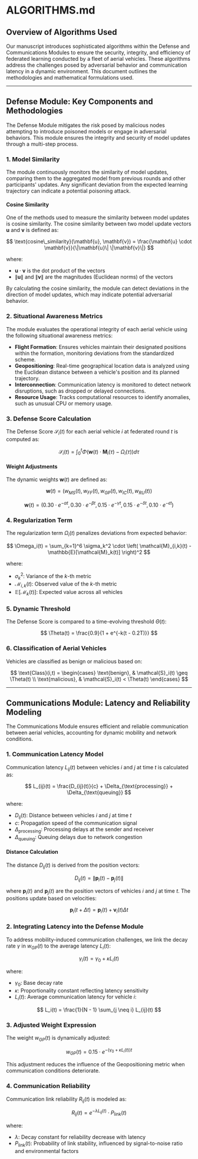 # ALGORITHMS.md

## Overview of Algorithms Used

Our manuscript introduces sophisticated algorithms within the Defense and Communications Modules to ensure the security, integrity, and efficiency of federated learning conducted by a fleet of aerial vehicles. These algorithms address the challenges posed by adversarial behavior and communication latency in a dynamic environment. This document outlines the methodologies and mathematical formulations used.

---

## Defense Module: Key Components and Methodologies

The Defense Module mitigates the risk posed by malicious nodes attempting to introduce poisoned models or engage in adversarial behaviors. This module ensures the integrity and security of model updates through a multi-step process.

### 1. Model Similarity

The module continuously monitors the similarity of model updates, comparing them to the aggregated model from previous rounds and other participants' updates. Any significant deviation from the expected learning trajectory can indicate a potential poisoning attack.

#### Cosine Similarity

One of the methods used to measure the similarity between model updates is cosine similarity. The cosine similarity between two model update vectors $\mathbf{u}$ and $\mathbf{v}$ is defined as:

$$
\text{cosine\_similarity}(\mathbf{u}, \mathbf{v}) = \frac{\mathbf{u} \cdot \mathbf{v}}{\|\mathbf{u}\| \|\mathbf{v}\|}
$$

where:
- $\mathbf{u} \cdot \mathbf{v}$ is the dot product of the vectors
- $\|\mathbf{u}\|$ and $\|\mathbf{v}\|$ are the magnitudes (Euclidean norms) of the vectors

By calculating the cosine similarity, the module can detect deviations in the direction of model updates, which may indicate potential adversarial behavior.

### 2. Situational Awareness Metrics

The module evaluates the operational integrity of each aerial vehicle using the following situational awareness metrics:
- **Flight Formation**: Ensures vehicles maintain their designated positions within the formation, monitoring deviations from the standardized scheme.
- **Geopositioning**: Real-time geographical location data is analyzed using the Euclidean distance between a vehicle's position and its planned trajectory.
- **Interconnection**: Communication latency is monitored to detect network disruptions, such as dropped or delayed connections.
- **Resource Usage**: Tracks computational resources to identify anomalies, such as unusual CPU or memory usage.

### 3. Defense Score Calculation

The Defense Score $\mathcal{S}_i(t)$ for each aerial vehicle $i$ at federated round $t$ is computed as:

$$
\mathcal{S}_i(t) = \int_0^t \Phi\left( \mathbf{w}(t) \cdot \mathbf{M}_i(\tau) - \Omega_i(\tau) \right) d\tau
$$

#### Weight Adjustments

The dynamic weights $\mathbf{w}(t)$ are defined as:

$$
\mathbf{w}(t) = \left( w_{MS}(t), w_{FF}(t), w_{GP}(t), w_{IC}(t), w_{RU}(t) \right)
$$

$$
\mathbf{w}(t) = \left( 0.30 \cdot e^{-\alpha t}, 0.30 \cdot e^{-\beta t}, 0.15 \cdot e^{-\gamma t}, 0.15 \cdot e^{-\delta t}, 0.10 \cdot e^{-\epsilon t} \right)
$$

### 4. Regularization Term

The regularization term $\Omega_i(t)$ penalizes deviations from expected behavior:

$$
\Omega_i(t) = \sum_{k=1}^6 \sigma_k^2 \cdot \left( \mathcal{M}_{i,k}(t) - \mathbb{E}[\mathcal{M}_k(t)] \right)^2
$$

where:
- $\sigma_k^2$: Variance of the $k$-th metric
- $\mathcal{M}_{i,k}(t)$: Observed value of the $k$-th metric
- $\mathbb{E}[\mathcal{M}_k(t)]$: Expected value across all vehicles

### 5. Dynamic Threshold

The Defense Score is compared to a time-evolving threshold $\Theta(t)$:

$$
\Theta(t) = \frac{0.9}{1 + e^{-k(t - 0.2T)}}
$$

### 6. Classification of Aerial Vehicles

Vehicles are classified as benign or malicious based on:

$$
\text{Class}(i,t) =
\begin{cases} 
  \text{benign}, & \mathcal{S}_i(t) \geq \Theta(t) \\
  \text{malicious}, & \mathcal{S}_i(t) < \Theta(t)
\end{cases}
$$

---

## Communications Module: Latency and Reliability Modeling

The Communications Module ensures efficient and reliable communication between aerial vehicles, accounting for dynamic mobility and network conditions.

### 1. Communication Latency Model

Communication latency $L_{ij}(t)$ between vehicles $i$ and $j$ at time $t$ is calculated as:

$$
L_{ij}(t) = \frac{D_{ij}(t)}{c} + \Delta_{\text{processing}} + \Delta_{\text{queuing}}
$$

where:
- $D_{ij}(t)$: Distance between vehicles $i$ and $j$ at time $t$
- $c$: Propagation speed of the communication signal
- $\Delta_{\text{processing}}$: Processing delays at the sender and receiver
- $\Delta_{\text{queuing}}$: Queuing delays due to network congestion

#### Distance Calculation

The distance $D_{ij}(t)$ is derived from the position vectors:

$$
D_{ij}(t) = \left\| \mathbf{p}_i(t) - \mathbf{p}_j(t) \right\|
$$

where $\mathbf{p}_i(t)$ and $\mathbf{p}_j(t)$ are the position vectors of vehicles $i$ and $j$ at time $t$. The positions update based on velocities:

$$
\mathbf{p}_i(t + \Delta t) = \mathbf{p}_i(t) + \mathbf{v}_i(t) \Delta t
$$

### 2. Integrating Latency into the Defense Module

To address mobility-induced communication challenges, we link the decay rate $\gamma$ in $w_{GP}(t)$ to the average latency $L_i(t)$:

$$
\gamma_i(t) = \gamma_0 + \kappa L_i(t)
$$

where:
- $\gamma_0$: Base decay rate
- $\kappa$: Proportionality constant reflecting latency sensitivity
- $L_i(t)$: Average communication latency for vehicle $i$:

$$
L_i(t) = \frac{1}{N - 1} \sum_{j \neq i} L_{ij}(t)
$$

### 3. Adjusted Weight Expression

The weight $w_{GP}(t)$ is dynamically adjusted:

$$
w_{GP}(t) = 0.15 \cdot e^{-(\gamma_0 + \kappa L_i(t)) t}
$$

This adjustment reduces the influence of the Geopositioning metric when communication conditions deteriorate.

### 4. Communication Reliability

Communication link reliability $R_{ij}(t)$ is modeled as:

$$
R_{ij}(t) = e^{-\lambda L_{ij}(t)} \cdot P_{\text{link}}(t)
$$

where:
- $\lambda$: Decay constant for reliability decrease with latency
- $P_{\text{link}}(t)$: Probability of link stability, influenced by signal-to-noise ratio and environmental factors
